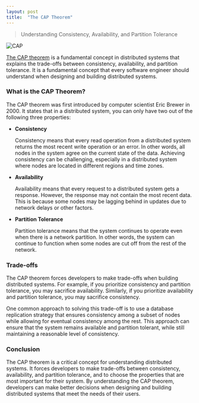 ```yaml
---
layout: post
title:  "The CAP Theorem"
---
```


> Understanding Consistency, Availability, and Partition Tolerance

![CAP](https://upload.wikimedia.org/wikipedia/commons/c/c6/CAP_Theorem_Venn_Diagram.png)

[The CAP theorem](https://en.wikipedia.org/wiki/CAP_theorem) is a fundamental concept in distributed systems that explains the trade-offs between consistency, availability, and partition tolerance. It is a fundamental concept that every software engineer should understand when designing and building distributed systems.

### What is the CAP Theorem?
The CAP theorem was first introduced by computer scientist Eric Brewer in 2000. It states that in a distributed system, you can only have two out of the following three properties:

- **Consistency**

    Consistency means that every read operation from a distributed system returns the most recent write operation or an error. In other words, all nodes in the system agree on the current state of the data. Achieving consistency can be challenging, especially in a distributed system where nodes are located in different regions and time zones.

- **Availability**

    Availability means that every request to a distributed system gets a response. However, the response may not contain the most recent data. This is because some nodes may be lagging behind in updates due to network delays or other factors.

- **Partition Tolerance**

    Partition tolerance means that the system continues to operate even when there is a network partition. In other words, the system can continue to function when some nodes are cut off from the rest of the network.

### Trade-offs
The CAP theorem forces developers to make trade-offs when building distributed systems. For example, if you prioritize consistency and partition tolerance, you may sacrifice availability. Similarly, if you prioritize availability and partition tolerance, you may sacrifice consistency.

One common approach to solving this trade-off is to use a database replication strategy that ensures consistency among a subset of nodes while allowing for eventual consistency among the rest. This approach can ensure that the system remains available and partition tolerant, while still maintaining a reasonable level of consistency.

### Conclusion
The CAP theorem is a critical concept for understanding distributed systems. It forces developers to make trade-offs between consistency, availability, and partition tolerance, and to choose the properties that are most important for their system. By understanding the CAP theorem, developers can make better decisions when designing and building distributed systems that meet the needs of their users.